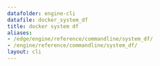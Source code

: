 ```yaml
---
datafolder: engine-cli
datafile: docker_system_df
title: docker system df
aliases:
- /edge/engine/reference/commandline/system_df/
- /engine/reference/commandline/system_df/
layout: cli
---
```


<!--
This page is automatically generated from Docker's source code. If you want to
suggest a change to the text that appears here, open a ticket or pull request
in the source repository on GitHub:

https://github.com/docker/cli
-->

